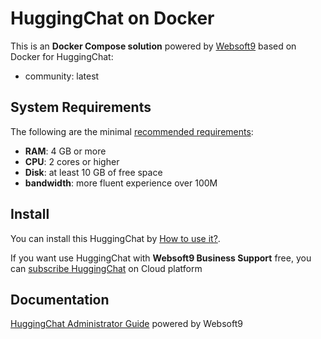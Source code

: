 # HuggingChat on Docker  

This is an **Docker Compose solution** powered by [Websoft9](https://www.websoft9.com) based on Docker for HuggingChat:


 - community:  latest


## System Requirements

The following are the minimal [recommended requirements](https://huggingface.co/chat):

* **RAM**: 4 GB or more
* **CPU**: 2 cores or higher
* **Disk**: at least 10 GB of free space
* **bandwidth**: more fluent experience over 100M  

## Install

You can install this HuggingChat by [How to use it?](https://github.com/Websoft9/docker-library#how-to-use-it).   

If you want use HuggingChat with **Websoft9 Business Support** free, you can [subscribe HuggingChat](https://www.websoft9.com/apps) on Cloud platform

## Documentation

[HuggingChat Administrator Guide](https://support.websoft9.com/docs/huggingchat) powered by Websoft9